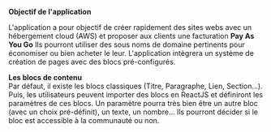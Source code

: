 **Objectif de l'application**

L'application a pour objectif de créer rapidement des sites webs avec un hébergement cloud (AWS) et proposer aux clients une facturation **Pay As You Go**
Ils pourront utiliser des sous noms de domaine pertinents pour économiser ou bien acheter le leur.
L'application intègrera un système de création de pages avec des blocs pré-configurés.

**Les blocs de contenu**  
  Par défaut, il existe les blocs classiques (Titre, Paragraphe, Lien, Section...).
Puis, les utilisateurs peuvent importer des blocs en ReactJS et définiront les paramètres de ces blocs.
Un paramètre pourra très bien être un autre bloc (avec un choix pré-définit), un texte, un nombre...
Ils pourront décider si le bloc est accessible à la communauté ou non.
